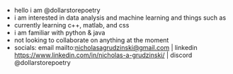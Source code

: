 - hello i am @dollarstorepoetry
- i am interested in data analysis and machine learning and things such as
- currently learning c++, matlab, and css
- i am familiar with python & java
- not looking to collaborate on anything at the moment
- socials: email mailto:nicholasagrudzinski@gmail.com | linkedin https://www.linkedin.com/in/nicholas-a-grudzinski/ | discord @dollarstorepoetry

<!---
dollarstorepoetry/dollarstorepoetry is a ✨ special ✨ repository because its `README.md` (this file) appears on your GitHub profile.
You can click the Preview link to take a look at your changes.
--->
